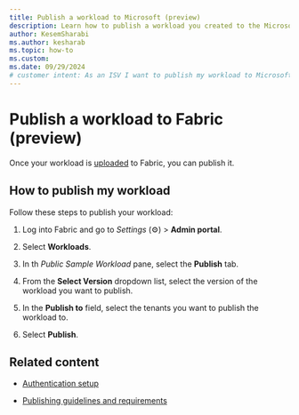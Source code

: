 ```yaml
---
title: Publish a workload to Microsoft (preview)
description: Learn how to publish a workload you created to the Microsoft Fabric portal so that it can be used by others.
author: KesemSharabi
ms.author: kesharab
ms.topic: how-to
ms.custom:
ms.date: 09/29/2024
# customer intent: As an ISV I want to publish my workload to Microsoft Fabric.
---
```


# Publish a workload to Fabric (preview)

Once your workload is [uploaded](manage-workload.md) to Fabric, you can publish it.

## How to publish my workload

Follow these steps to publish your workload:

1. Log into Fabric and go to *Settings* (&#9881;) > **Admin portal**.

2. Select **Workloads**.

3. In th *Public Sample Workload* pane, select the **Publish** tab.

4. From the **Select Version** dropdown list, select the version of the workload you want to publish.

5. In the **Publish to** field, select the tenants you want to publish the workload to.

6. Select **Publish**.

## Related content

* [Authentication setup](manage-authentication-tutorial.md)

* [Publishing guidelines and requirements](./publish-workload-requirements.md)
